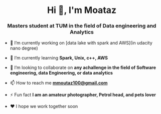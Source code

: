 <h1 align="center">Hi 👋, I'm Moataz</h1>
<h3 align="center">Masters student at TUM in the field of Data engineering and Analytics</h3>

- 🔭 I’m currently working on [data lake with spark and AWS](in udacity nano degree)

- 🌱 I’m currently learning **Spark, Unix, c++, AWS**

- 👯 I’m looking to collaborate on **any achallenge in the field of Software engineering, data Engineering, or data analytics**

- 📫 How to reach me **mmoutaz100@gmail.com**

- ⚡ Fun fact **I am an amateur photographer, Petrol head, and pets lover**

- ❤️ I hope we work together soon

